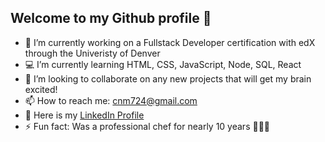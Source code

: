 ## Welcome to my Github profile 👋

<!--
**cnm724** is a ✨ _special_ ✨ repository because its `README.md` (this file) appears on your GitHub profile -->

- 📜 I’m currently working on a Fullstack Developer certification with edX through the Univeristy of Denver
- 💻 I’m currently learning HTML, CSS, JavaScript, Node, SQL, React
- 👥 I’m looking to collaborate on any new projects that will get my brain excited!
- 📫 How to reach me: cnm724@gmail.com
- 🔗 Here is my [LinkedIn Profile](www.linkedin.com/in/courtney-manaligod-2448b4114)
- ⚡ Fun fact: Was a professional chef for nearly 10 years 👩🏻‍🍳
